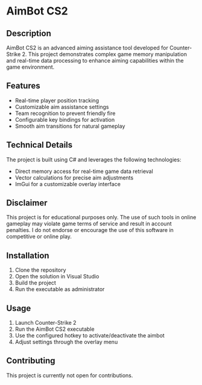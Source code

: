 # AimBot CS2

## Description
AimBot CS2 is an advanced aiming assistance tool developed for Counter-Strike 2. This project demonstrates complex game memory manipulation and real-time data processing to enhance aiming capabilities within the game environment.

## Features
- Real-time player position tracking
- Customizable aim assistance settings
- Team recognition to prevent friendly fire
- Configurable key bindings for activation
- Smooth aim transitions for natural gameplay

## Technical Details
The project is built using C# and leverages the following technologies:
- Direct memory access for real-time game data retrieval
- Vector calculations for precise aim adjustments
- ImGui for a customizable overlay interface

## Disclaimer
This project is for educational purposes only. The use of such tools in online gameplay may violate game terms of service and result in account penalties. I do not endorse or encourage the use of this software in competitive or online play.

## Installation
1. Clone the repository
2. Open the solution in Visual Studio
3. Build the project
4. Run the executable as administrator

## Usage
1. Launch Counter-Strike 2
2. Run the AimBot CS2 executable
3. Use the configured hotkey to activate/deactivate the aimbot
4. Adjust settings through the overlay menu

## Contributing
This project is currently not open for contributions.
